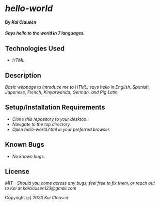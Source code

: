 # _hello-world_

#### By _**Kai Clausen**_

#### _Says hello to the world in 7 languages._

## Technologies Used

* _HTML_

## Description

_Basic webpage to introduce me to HTML, says hello in English, Spanish, Japanese, French, Kinyarwanda, German, and Pig Latin._

## Setup/Installation Requirements

* _Clone this repository to your desktop._
* _Navigate to the top directory._
* _Open hello-world.html in your preferred browser._ 

## Known Bugs

* _No known bugs._

## License

_MIT - Should you come across any bugs, feel free to fix them, or reach out to Kai at kaiclausen123@gmail.com_

Copyright (c) _2023_ _Kai Clausen_